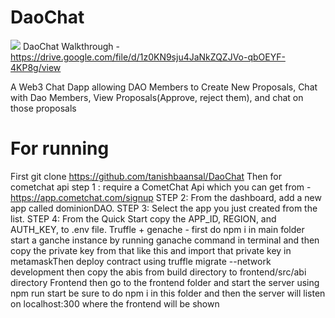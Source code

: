 # DaoChat

![](https://i.imgur.com/73jCix9.gif)
DaoChat Walkthrough - https://drive.google.com/file/d/1z0KN9sju4JaNkZQZJVo-qbOEYF-4KP8g/view

A Web3 Chat Dapp allowing DAO Members to Create New Proposals, Chat with Dao Members, View Proposals(Approve,
reject them), and chat on those proposals

# For running
First git clone https://github.com/tanishbaansal/DaoChat
Then for cometchat api
step 1 : require a CometChat Api which you can get from - https://app.cometchat.com/signup
STEP 2: From the dashboard, add a new app called dominionDAO.
STEP 3: Select the app you just created from the list.
STEP 4: From the Quick Start copy the APP_ID, REGION, and AUTH_KEY, to .env file.
Truffle + genache -
first do npm i in main folder
start a ganche instance by running ganache command in terminal and then copy the private key from that like this and import that private key in metamaskThen deploy contract using truffle migrate --network development
then copy the abis from build directory to frontend/src/abi directory
Frontend
then go to the frontend folder and start the server using npm run start be sure to do npm i in this folder and then the server will listen on
localhost:300 where the frontend will be shown
